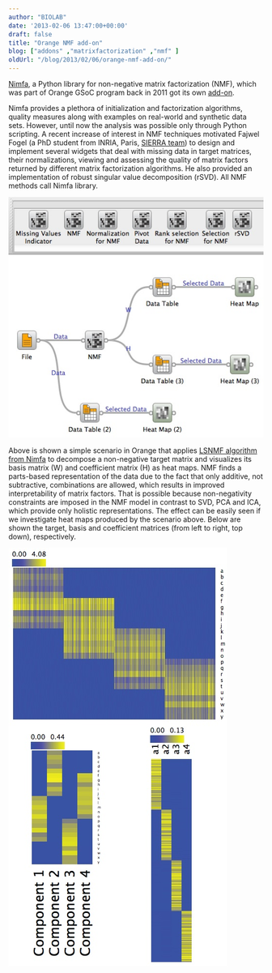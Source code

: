 ```yaml
---
author: "BIOLAB"
date: '2013-02-06 13:47:00+00:00'
draft: false
title: "Orange NMF add-on"
blog: ["addons" ,"matrixfactorization" ,"nmf" ]
oldUrl: "/blog/2013/02/06/orange-nmf-add-on/"
---
```


[Nimfa](http://nimfa.biolab.si), a Python library for non-negative matrix factorization (NMF), which was part of Orange GSoC program back in 2011 got its own [add-on](http://orange.biolab.si/addons/). 

Nimfa provides a plethora of initialization and factorization algorithms, quality measures along with examples on real-world and synthetic data sets. However, until now the analysis was possible only through Python scripting. A recent increase of interest in NMF techniques motivated Fajwel Fogel (a PhD student from INRIA, Paris, [SIERRA team](http://www.di.ens.fr/sierra/)) to design and implement several widgets that deal with missing data in target matrices, their normalizations, viewing and assessing the quality of matrix factors returned by different matrix factorization algorithms. He also provided an implementation of robust singular value decomposition (rSVD). All NMF methods call Nimfa library.

![](nmf-addon-demo.png__1000x1000_q95.jpg)


Above is shown a simple scenario in Orange that applies [LSNMF algorithm from Nimfa](http://nimfa.biolab.si/nimfa.methods.factorization.lsnmf.html) to decompose a non-negative target matrix and visualizes its basis matrix (W) and coefficient matrix (H) as heat maps. NMF finds a parts-based representation of the data due to the fact that only additive, not subtractive, combinations are allowed, which results in improved interpretability of matrix factors. That is possible because non-negativity constraints are imposed in the NMF model in contrast to SVD, PCA and ICA, which provide only holistic representations. The effect can be easily seen if we investigate heat maps produced by the scenario above. Below are shown the target, basis and coefficient matrices (from left to right, top down), respectively.  

![](lsnmf-addon-demo.png__432x826_q95_crop_upscale.jpg)

